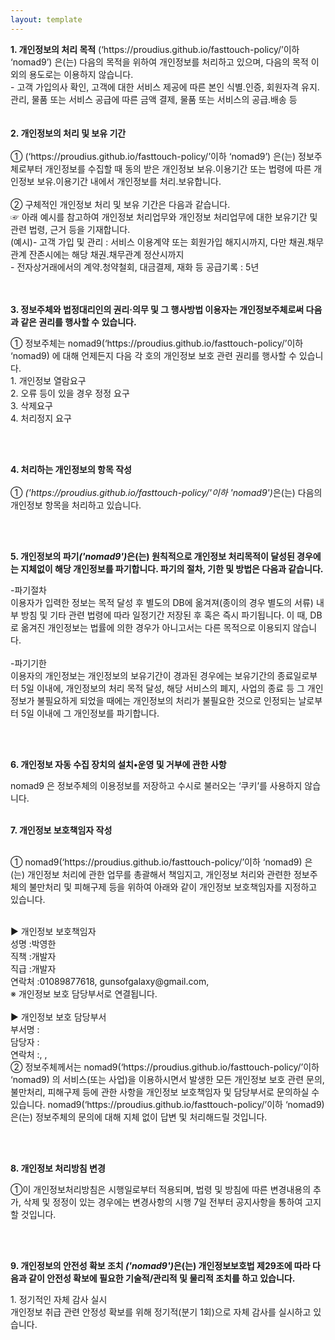 ```yaml
---
layout: template
--- 
```


<!DOCTYPE html PUBLIC "-//W3C//DTD XHTML 1.0 Transitional//EN" "http://www.w3.org/TR/xhtml1/DTD/xhtml1-transitional.dtd">
<html xmlns="http://www.w3.org/1999/xhtml" xml:lang="ko" lang="ko">
<head>
<meta http-equiv="Content-Type" content="text/html; charset=UTF-8">


<title>개인정보처리방침</title>
</head>
<body>
	<p><strong>1. 개인정보의 처리 목적</strong> <nomad9>(‘https://proudius.github.io/fasttouch-policy/’이하 ‘nomad9’) 은(는) 다음의 목적을 위하여 개인정보를 처리하고 있으며, 다음의 목적 이외의 용도로는 이용하지 않습니다.</br> - 고객 가입의사 확인, 고객에 대한 서비스 제공에 따른 본인 식별.인증, 회원자격 유지.관리, 물품 또는 서비스 공급에 따른 금액 결제, 물품 또는 서비스의 공급.배송 등</br></br></br><strong>2. 개인정보의 처리 및 보유 기간</strong></br></br>① <nomad9>(‘https://proudius.github.io/fasttouch-policy/’이하 ‘nomad9’) 은(는) 정보주체로부터 개인정보를 수집할 때 동의 받은 개인정보 보유․이용기간 또는 법령에 따른 개인정보 보유․이용기간 내에서 개인정보를 처리․보유합니다.</br></br>② 구체적인 개인정보 처리 및 보유 기간은 다음과 같습니다.</br>☞ 아래 예시를 참고하여 개인정보 처리업무와  개인정보 처리업무에 대한 보유기간 및 관련 법령, 근거 등을 기재합니다.</br>(예시)- 고객 가입 및 관리 : 서비스 이용계약 또는 회원가입 해지시까지, 다만 채권․채무관계 잔존시에는 해당 채권․채무관계 정산시까지</br>- 전자상거래에서의 계약․청약철회, 대금결제, 재화 등 공급기록 : 5년 </br></br></br>

<p class="lh6 bs4"><strong>3. 정보주체와 법정대리인의 권리·의무 및 그 행사방법 이용자는 개인정보주체로써 다음과 같은 권리를 행사할 수 있습니다.</strong></p><p class="ls2">① 정보주체는 nomad9(‘https://proudius.github.io/fasttouch-policy/’이하 ‘nomad9) 에 대해 언제든지 다음 각 호의 개인정보 보호 관련 권리를 행사할 수 있습니다.</br>1. 개인정보 열람요구</br> 2. 오류 등이 있을 경우 정정 요구</br> 3. 삭제요구</br> 4. 처리정지 요구</p></br></br><p class='lh6 bs4'><strong>4. 처리하는 개인정보의 항목 작성 </strong></br></br> ① <em class="emphasis"><nomad9>('https://proudius.github.io/fasttouch-policy/'이하  'nomad9')</em>은(는) 다음의 개인정보 항목을 처리하고 있습니다.</p></br></br><p class='lh6 bs4'><strong>5. 개인정보의 파기<em class="emphasis"><nomad9>('nomad9')</em>은(는) 원칙적으로 개인정보 처리목적이 달성된 경우에는 지체없이 해당 개인정보를 파기합니다. 파기의 절차, 기한 및 방법은 다음과 같습니다.</strong></p><p class='ls2'>-파기절차</br>이용자가 입력한 정보는 목적 달성 후 별도의 DB에 옮겨져(종이의 경우 별도의 서류) 내부 방침 및 기타 관련 법령에 따라 일정기간 저장된 후 혹은 즉시 파기됩니다. 이 때, DB로 옮겨진 개인정보는 법률에 의한 경우가 아니고서는 다른 목적으로 이용되지 않습니다.</br></br>-파기기한</br>이용자의 개인정보는 개인정보의 보유기간이 경과된 경우에는 보유기간의 종료일로부터 5일 이내에, 개인정보의 처리 목적 달성, 해당 서비스의 폐지, 사업의 종료 등 그 개인정보가 불필요하게 되었을 때에는 개인정보의 처리가 불필요한 것으로 인정되는 날로부터 5일 이내에 그 개인정보를 파기합니다.</p><p class='ls2'></p></br></br><p class="lh6 bs4"><strong>6. 개인정보 자동 수집 장치의 설치•운영 및 거부에 관한 사항</strong></p><p class="ls2">nomad9 은 정보주체의 이용정보를 저장하고 수시로 불러오는 ‘쿠키’를 사용하지 않습니다.</br></br><p class='lh6 bs4'><strong>7. 개인정보 보호책임자 작성 </strong></p><br/> ①  nomad9(‘https://proudius.github.io/fasttouch-policy/’이하 ‘nomad9) 은(는) 개인정보 처리에 관한 업무를 총괄해서 책임지고, 개인정보 처리와 관련한 정보주체의 불만처리 및 피해구제 등을 위하여 아래와 같이 개인정보 보호책임자를 지정하고 있습니다.<p class='ls2'><br/>▶ 개인정보 보호책임자 <br/>성명 :박영한<br/>직책 :개발자<br/>직급 :개발자<br/>연락처 :01089877618, gunsofgalaxy@gmail.com, <br/>※ 개인정보 보호 담당부서로 연결됩니다.<br/> <br/>▶ 개인정보 보호 담당부서<br/>부서명 :<br/>담당자 :<br/>연락처 :, , <br/>② 정보주체께서는 nomad9(‘https://proudius.github.io/fasttouch-policy/’이하 ‘nomad9) 의 서비스(또는 사업)을 이용하시면서 발생한 모든 개인정보 보호 관련 문의, 불만처리, 피해구제 등에 관한 사항을 개인정보 보호책임자 및 담당부서로 문의하실 수 있습니다. nomad9(‘https://proudius.github.io/fasttouch-policy/’이하 ‘nomad9) 은(는) 정보주체의 문의에 대해 지체 없이 답변 및 처리해드릴 것입니다.</p></br></br><p class='lh6 bs4'><strong>8. 개인정보 처리방침 변경 </strong></p><p>①이 개인정보처리방침은 시행일로부터 적용되며, 법령 및 방침에 따른 변경내용의 추가, 삭제 및 정정이 있는 경우에는 변경사항의 시행 7일 전부터 공지사항을 통하여 고지할 것입니다.</p></br></br><p class='lh6 bs4'><strong>9. 개인정보의 안전성 확보 조치 <em class="emphasis"><nomad9>('nomad9')</em>은(는) 개인정보보호법 제29조에 따라 다음과 같이 안전성 확보에 필요한 기술적/관리적 및 물리적 조치를 하고 있습니다.</strong></p><p class='ls2'>1. 정기적인 자체 감사 실시</br> 개인정보 취급 관련 안정성 확보를 위해 정기적(분기 1회)으로 자체 감사를 실시하고 있습니다.</br></br></p></p>
</body>
</html>
